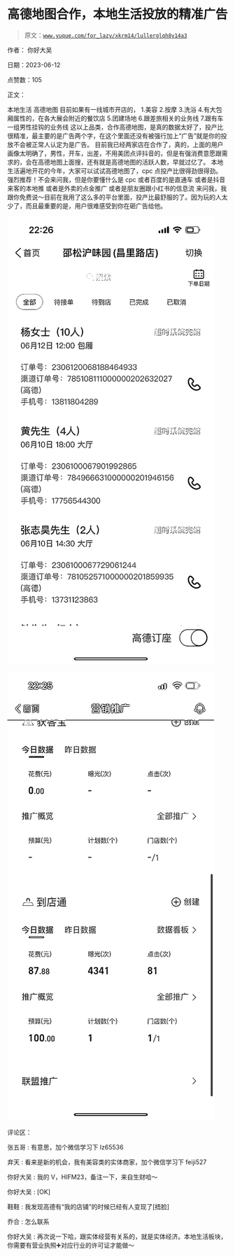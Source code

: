 # 高德地图合作，本地生活投放的精准广告

> 原文：[`www.yuque.com/for_lazy/xkrm14/lullerglqh8y14a3`](https://www.yuque.com/for_lazy/xkrm14/lullerglqh8y14a3)

作者： 你好大吴

日期：2023-06-12

点赞数：105

正文：

本地生活 高德地图 目前如果有一线城市开店的， 1.美容 2.按摩 3.洗浴 4.有大包厢属性的，在各大展会附近的餐饮店 5.团建场地 6.跟差旅相关的业务线 7.跟有车一组男性挂钩的业务线 这以上品类，合作高德地图，是真的数据太好了，投产比很精准，最主要的是广告两个字，在这个里面还没有被强行加上“广告”就是你的投放不会被正常人认定为是广告。 目前我已经两家店在合作了，真的，上面的用户画像太明确了，男性，开车，出差，不用美团点评抖音的，但是有强消费意愿跟需求的，会在高德地图上面搜，还有就是高德地图的活跃人数，早就过亿了。 本地生活遍地开花的今年，大家可以试试高德地图了，cpc 点投产比很得劲很得劲。 强烈推荐！不会来问我，但是你要懂什么是 cpc 或者百度的是直通车 或者是抖音来客的本地推 或者是外卖的点金推广 或者是朋友圈跟小红书的信息流 来问我，我跟你免费说～目前在我用了这么多的平台里面，投产比最舒服的了。因为玩的人太少了，而且最重要的是，用户很难感受到你在砸广告给他。

![](img/72c7a9ee138427ce365aae111176dbeb.png)

![](img/089cd2eb9ea2556b8d44e522b98d651b.png)

评论区：

张五哥 : 有意思，加个微信学习下 lz65536

弃天 : 看来是新的机会，我有美容类的实体商家，加个微信学习下 feiji527

你好大吴 : 我的 V，HIFM23，备注一下，来自生财哈～

你好大吴 : [OK]

鞋鞋 : 我发现高德有“我的店铺”的时候已经有人变现了[捂脸]

乔合 : 怎么联系

你好大吴 : 再次说一下哈，跟实体经营有关系的，就是实体经济。本地生活板块，你需要有营业执照➕对应行业的许可证才能做～

